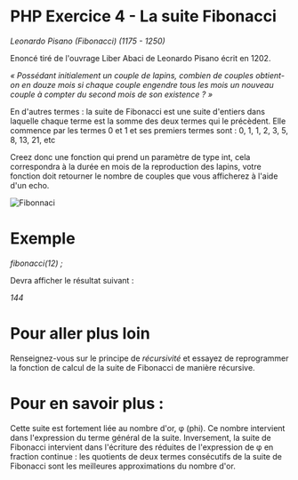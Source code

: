 # PHP Exercice 4 - La suite Fibonacci

_Leonardo Pisano (Fibonacci) (1175 - 1250)_

Enoncé tiré de l'ouvrage Liber Abaci de Leonardo Pisano écrit en 1202.

_« Possédant initialement un couple de lapins, combien de couples obtient-on en douze mois si chaque couple engendre tous les mois un nouveau couple à compter du second mois de son existence ? »_

En d'autres termes : la suite de Fibonacci est une suite d'entiers dans laquelle chaque terme est la somme des deux termes qui le précèdent. Elle commence par les termes 0 et 1 et ses premiers termes sont : 0, 1, 1, 2, 3, 5, 8, 13, 21, etc

Creez donc une fonction qui prend un paramètre de type int, cela correspondra à la durée en mois de la reproduction des lapins, votre fonction doit retourner le nombre de couples que vous afficherez à l'aide d'un echo.

![Fibonnaci](https://upload.wikimedia.org/wikipedia/commons/thumb/7/7a/FibonacciRabbit.svg/620px-FibonacciRabbit.svg.png)

# Exemple

_fibonacci(12) ;_

Devra afficher le résultat suivant :

_144_

# Pour aller plus loin

Renseignez-vous sur le principe de _récursivité_ et essayez de reprogrammer la fonction de calcul de la suite de Fibonacci de manière récursive.

# Pour en savoir plus :

Cette suite est fortement liée au nombre d'or, φ (phi). Ce nombre intervient dans l'expression du terme général de la suite. Inversement, la suite de Fibonacci intervient dans l'écriture des réduites de l'expression de φ en fraction continue : les quotients de deux termes consécutifs de la suite de Fibonacci sont les meilleures approximations du nombre d'or.
